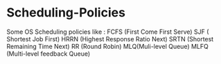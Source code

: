 # Scheduling-Policies
Some OS Scheduling policies like :
FCFS (First Come First Serve)
SJF ( Shortest Job First)
HRRN (Highest Response Ratio Next)
SRTN (Shortest Remaining Time Next)
RR (Round Robin)
MLQ(Muli-level Queue)
MLFQ (Multi-level feedback Queue)
